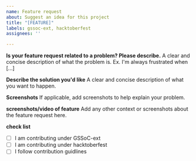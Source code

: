 ```yaml
---
name: Feature request
about: Suggest an idea for this project
title: "[FEATURE]"
labels: gssoc-ext, hacktoberfest
assignees: ''

---
```


**Is your feature request related to a problem? Please describe.**
A clear and concise description of what the problem is. Ex. I'm always frustrated when [...]

**Describe the solution you'd like**
A clear and concise description of what you want to happen.

**Screenshots**
If applicable, add screenshots to help explain your problem.

**screenshots/video of feature**
Add any other context or screenshots about the feature request here.

**check list**
- [ ] I am contributing under GSSoC-ext
- [ ] I am contributing under hacktoberfest
- [ ] I follow contribution guidlines

